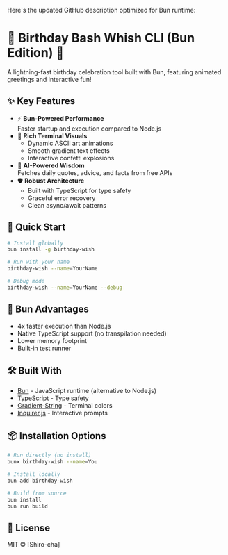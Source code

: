 Here's the updated GitHub description optimized for Bun runtime:


# 🎂 Birthday Bash Whish CLI (Bun Edition) 🎉

A lightning-fast birthday celebration tool built with Bun, featuring animated greetings and interactive fun!

## ✨ Key Features

- ⚡ **Bun-Powered Performance**  
  Faster startup and execution compared to Node.js
- 🎨 **Rich Terminal Visuals**  
  - Dynamic ASCII art animations  
  - Smooth gradient text effects  
  - Interactive confetti explosions
- 🧠 **AI-Powered Wisdom**  
  Fetches daily quotes, advice, and facts from free APIs
- 🛡️ **Robust Architecture**  
  - Built with TypeScript for type safety  
  - Graceful error recovery  
  - Clean async/await patterns

## 🚀 Quick Start

```bash
# Install globally
bun install -g birthday-wish

# Run with your name
birthday-wish --name=YourName

# Debug mode
birthday-wish --name=YourName --debug
```

## 🌟 Bun Advantages

- 4x faster execution than Node.js
- Native TypeScript support (no transpilation needed)
- Lower memory footprint
- Built-in test runner

## 🛠 Built With

- [Bun](https://bun.sh) - JavaScript runtime (alternative to Node.js)
- [TypeScript](https://www.typescriptlang.org/) - Type safety
- [Gradient-String](https://github.com/bokub/gradient-string) - Terminal colors
- [Inquirer.js](https://github.com/SBoudrias/Inquirer.js) - Interactive prompts

## 📦 Installation Options

```bash
# Run directly (no install)
bunx birthday-wish --name=You

# Install locally
bun add birthday-wish

# Build from source
bun install
bun run build
```

## 📜 License  
MIT © [Shiro-cha]
